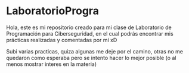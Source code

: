 # LaboratorioProgra
Hola, este es mi repositorio creado para mi clase de Laboratorio de Programación para Ciberseguridad, en el cual podrás encontrar mis prácticas realizadas y comentadas por mí xD

Subi varias practicas, quiza algunas me deje por el camino, otras no me quedaron como esperaba pero se intento hacer lo mejor posible (o al menos mostrar interes en la materia)
